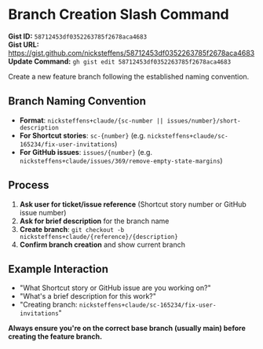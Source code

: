 # Branch Creation Slash Command

**Gist ID:** `58712453df0352263785f2678aca4683`  
**Gist URL:** https://gist.github.com/nicksteffens/58712453df0352263785f2678aca4683  
**Update Command:** `gh gist edit 58712453df0352263785f2678aca4683`

Create a new feature branch following the established naming convention.

## Branch Naming Convention
- **Format**: `nicksteffens+claude/{sc-number || issues/number}/short-description`
- **For Shortcut stories**: `sc-{number}` (e.g. `nicksteffens+claude/sc-165234/fix-user-invitations`)
- **For GitHub issues**: `issues/{number}` (e.g. `nicksteffens+claude/issues/369/remove-empty-state-margins`)

## Process
1. **Ask user for ticket/issue reference** (Shortcut story number or GitHub issue number)
2. **Ask for brief description** for the branch name
3. **Create branch**: `git checkout -b nicksteffens+claude/{reference}/{description}`
4. **Confirm branch creation** and show current branch

## Example Interaction
- "What Shortcut story or GitHub issue are you working on?"
- "What's a brief description for this work?"
- "Creating branch: `nicksteffens+claude/sc-165234/fix-user-invitations`"

**Always ensure you're on the correct base branch (usually main) before creating the feature branch.**
